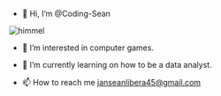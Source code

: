 - 👋 Hi, I’m @Coding-Sean



![himmel](https://github.com/user-attachments/assets/f557776c-85c4-483a-b7a8-0b64895bac55)


- 👀 I’m interested in computer games.
- 🌱 I’m currently learning on how to be a data analyst.

- 📫 How to reach me janseanlibera45@gmail.com

  

<!---
Coding-Sean/Coding-Sean is a ✨ special ✨ repository because its `README.md` (this file) appears on your GitHub profile.
You can click the Preview link to take a look at your changes.
--->
